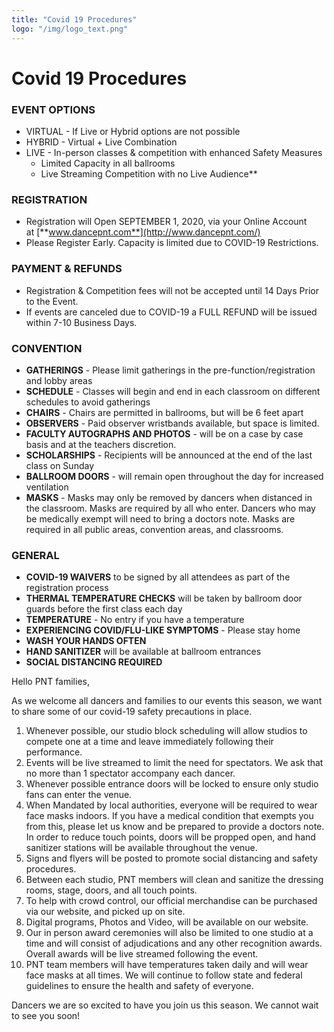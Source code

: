 ```yaml
---
title: "Covid 19 Procedures"
logo: "/img/logo_text.png"  
---
```

# Covid 19 Procedures
### EVENT OPTIONS
-   VIRTUAL - If Live or Hybrid options are not possible
-   HYBRID - Virtual + Live Combination
-   LIVE - In-person classes & competition with enhanced Safety Measures
    -   Limited Capacity in all ballrooms
    -   Live Streaming Competition with no Live Audience**

### REGISTRATION

-   Registration will Open SEPTEMBER 1, 2020, via your Online Account at [**www.dancepnt.com**](http://www.dancepnt.com/)
-   Please Register Early. Capacity is limited due to COVID-19 Restrictions.

### PAYMENT & REFUNDS

-   Registration & Competition fees will not be accepted until 14 Days Prior to the Event.
-   If events are canceled due to COVID-19 a FULL REFUND will be issued within 7-10 Business Days.



### CONVENTION

- **GATHERINGS**                         - Please limit gatherings in the pre-function/registration and lobby areas
- **SCHEDULE**                           - Classes will begin and end in each classroom on different schedules to avoid gatherings
- **CHAIRS**                             - Chairs are permitted in ballrooms, but will be 6 feet apart 
- **OBSERVERS**                          - Paid observer wristbands available, but space is limited.
- **FACULTY AUTOGRAPHS AND PHOTOS**      - will be on a case by case basis and at the teachers discretion.
- **SCHOLARSHIPS**                       - Recipients will be announced at the end of the last class on Sunday
- **BALLROOM DOORS**                     - will remain open throughout the day for increased ventilation
- **MASKS**                              - Masks may only be removed by dancers when distanced in the classroom. Masks are required by all who enter. Dancers who may be medically exempt will need to bring a doctors note. Masks are required in all public areas, convention areas, and classrooms.

### GENERAL

-   **COVID-19 WAIVERS** to be signed by all attendees as part of the registration process
-   **THERMAL TEMPERATURE CHECKS** will be taken by ballroom door guards before the first class each day
-   **TEMPERATURE** - No entry if you have a temperature
-   **EXPERIENCING COVID/FLU-LIKE SYMPTOMS** - Please stay home
-   **WASH YOUR HANDS OFTEN**
-   **HAND SANITIZER** will be available at ballroom entrances
-   **SOCIAL DISTANCING REQUIRED**

Hello PNT families, 

As we welcome all dancers and families to our events this season, we want to share some of our covid-19 safety precautions in place.

1.  Whenever possible, our studio block scheduling will allow studios to compete one at a time and leave immediately following their performance. 
2.  Events will be live streamed to limit the need for spectators. We ask that no more than 1 spectator accompany each dancer. 
3.  Whenever possible entrance doors will be locked to ensure only studio fans can enter the venue. 
4.  When Mandated by local authorities, everyone will be required to wear face masks indoors. If you have a medical condition that exempts you from this, please let us know and be prepared to provide a doctors note. In order to reduce touch points, doors will be propped open, and hand sanitizer stations will be available throughout the venue. 
5.  Signs and flyers will be posted to promote social distancing and safety procedures. 
6.  Between each studio, PNT members will clean and sanitize the dressing rooms, stage, doors, and all touch points. 
7.  To help with crowd control, our official merchandise can be purchased via our website, and picked up on site. 
8.  Digital programs, Photos and Video, will be available on our website. 
9.  Our in person award ceremonies will also be limited to one studio at a time and will consist of adjudications and any other recognition awards. Overall awards will be live streamed following the event. 
10. PNT team members will have temperatures taken daily and will wear face masks at all times. We will continue to follow state and federal guidelines to ensure the health and safety of everyone.

Dancers we are so excited to have you join us this season. We cannot wait to see you soon!